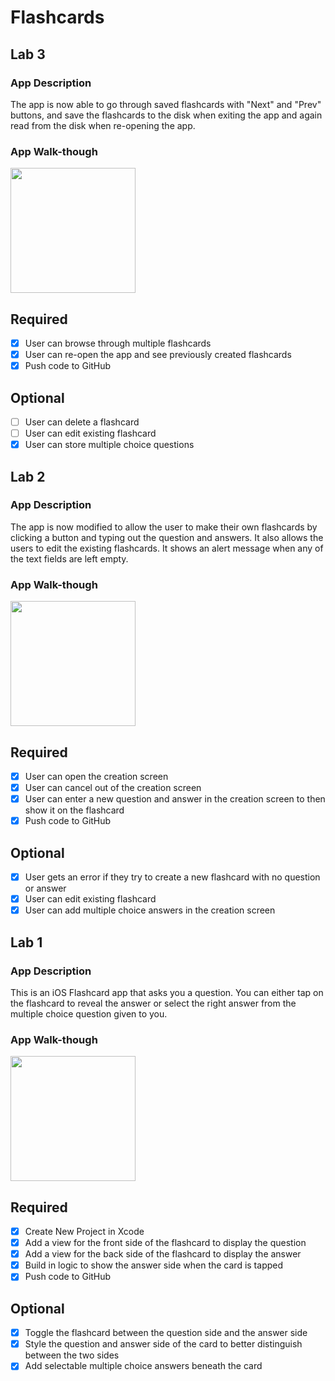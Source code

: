# Flashcards

## Lab 3

### App Description

The app is now able to go through saved flashcards with "Next" and "Prev" buttons, and save the flashcards to the disk when exiting the app and again read from the disk when re-opening the app.

### App Walk-though

<img src="http://g.recordit.co/uSyBs5Jt1S.gif" width=200><br>

## Required
- [x] User can browse through multiple flashcards
- [x] User can re-open the app and see previously created flashcards
- [x] Push code to GitHub

## Optional
- [ ] User can delete a flashcard
- [ ] User can edit existing flashcard
- [x] User can store multiple choice questions

## Lab 2

### App Description
The app is now modified to allow the user to make their own flashcards by clicking a button and typing out the question and answers. It also allows the users to edit the existing flashcards. It shows an alert message when any of the text fields are left empty.  

### App Walk-though

<img src="http://g.recordit.co/hm7zEdHVVp.gif" width=200>
<!--- <img src="http://g.recordit.co/p8iJgAnqH5.gif" width=200><br>-->
<!--- <img src="http://g.recordit.co/ekRem8BNzl.gif" width=200><br> -->

## Required
- [x] User can open the creation screen
- [x] User can cancel out of the creation screen
- [x] User can enter a new question and answer in the creation screen to then show it on the flashcard
- [x] Push code to GitHub

## Optional
- [x] User gets an error if they try to create a new flashcard with no question or answer
- [x] User can edit existing flashcard
- [x] User can add multiple choice answers in the creation screen

## Lab 1

### App Description
This is an iOS Flashcard app that asks you a question. You can either tap on the flashcard to reveal the answer or select the right answer from the multiple choice question given to you. 

### App Walk-though

<img src="http://g.recordit.co/m5eukZh4Pz.gif" width=200><br>

## Required
- [x] Create New Project in Xcode
- [x] Add a view for the front side of the flashcard to display the question
- [x] Add a view for the back side of the flashcard to display the answer
- [x] Build in logic to show the answer side when the card is tapped
- [x] Push code to GitHub

## Optional
- [x] Toggle the flashcard between the question side and the answer side
- [x] Style the question and answer side of the card to better distinguish between the two sides
- [x] Add selectable multiple choice answers beneath the card

